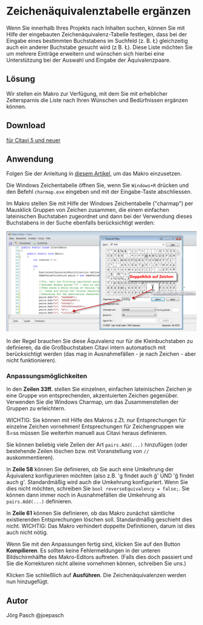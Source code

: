 # Zeichenäquivalenztabelle ergänzen

Wenn Sie innerhalb Ihres Projekts nach Inhalten suchen, können Sie mit Hilfe der eingebauten Zeichenäquivalenz-Tabelle festlegen, dass bei der Eingabe eines bestimmten Buchstabens im Suchfeld (z. B. Ł) gleichzeitig auch ein anderer Buchstabe gesucht wird (z B. Ł). Diese Liste möchten Sie um mehrere Einträge erweitern und wünschen sich hierbei eine Unterstützung bei der Auswahl und Eingabe der Äquivalenzpaare.

## Lösung
Wir stellen ein Makro zur Verfügung, mit dem Sie mit erheblicher Zeitersparnis die Liste nach Ihren Wünschen und Bedürfnissen ergänzen können. 

## Download

[für Citavi 5 und neuer](C5+_Character_Equivalency_List.cs)

## Anwendung
Folgen Sie der Anleitung in [diesem Artikel](\readme.de.md), um das Makro einzusetzen.

Die Windows Zeichentabelle öffnen Sie, wenn Sie `Windows+R` drücken und den Befehl `charmap.exe` eingeben und mit der Eingabe-Taste abschliessen.

Im Makro stellen Sie mit Hilfe der Windows Zeichentabelle ("charmap") per Mausklick Gruppen von Zeichen zusammen, die einem einfachen lateinischen Buchstaben zugeordnet und dann bei der Verwendung dieses Buchstabens in der Suche ebenfalls berücksichtigt werden:

![Zeichentabelle](charmap-copy-characters.jpg)

In der Regel brauchen Sie diese Äquivalenz nur für die Kleinbuchstaben zu definieren, da die Großbuchstaben Citavi intern automatisch mit berücksichtigt werden (das mag in Ausnahmefällen - je nach Zeichen - aber nicht funktionieren). 
 
### Anpassungsmöglichkeiten

In den **Zeilen 33ff.**  stellen Sie einzelnen, einfachen lateinischen Zeichen je eine Gruppe von entsprechenden, akzentuierten Zeichen gegenüber. Verwenden Sie die Windows Charmap, um das Zusammenstellen der Gruppen zu erleichtern.

WICHTIG: Sie können mit Hilfe des Makros z.Zt. nur Entsprechungen für einzelne Zeichen vornehmen! Entsprechungen für Zeichengruppen wie ß=ss müssen Sie weiterhin manuell aus Citavi heraus definieren.

Sie können beliebig viele Zeilen der Art `pairs.Add(...)` hinzufügen (oder bestehende Zeilen löschen bzw. mit Voranstellung von `//` auskommentieren).

In **Zeile 58** können Sie definieren, ob Sie auch eine Umkehrung der Äquivalenz konfigurieren möchten (also z.B. 'g findet auch ǧ' UND 'ǧ findet auch g'. Standardmäßig wird auch die Umkehrung konfiguriert. Wenn Sie dies nicht möchten, schreiben Sie `bool reverseEquivalency = false;`. Sie können dann immer noch in Ausnahmefällen die Umkehrung als `pairs.Add(...)` definieren.

In **Zeile 61** können Sie definieren, ob das Makro zunächst sämtliche existierenden Entsprechungen löschen soll. Standardmäßig geschieht dies nicht.
WICHTIG: Das Makro verhindert doppelte Definitionen, darum ist dies auch nicht nötig.

Wenn Sie mit den Anpassungen fertig sind, klicken Sie auf den Button **Kompilieren**. Es sollten keine Fehlermeldungen in der unteren Bildschirmhälfte des Makro-Editors auftreten. (Falls dies doch passiert und Sie die Korrekturen nicht alleine vornehmen können, schreiben Sie uns.)

Klicken Sie schließlich auf **Ausführen**. Die Zeichenäquivalenzen werden nun hinzugefügt.


## Autor
Jörg Pasch @joepasch